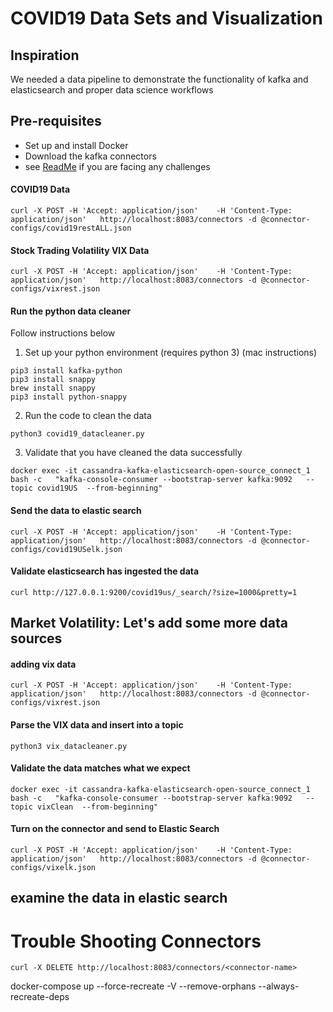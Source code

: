 # COVID19 Data Sets and Visualization

## Inspiration
We needed a data pipeline to demonstrate the functionality of  kafka and elasticsearch and proper data science workflows

## Pre-requisites
* Set up and install Docker
* Download the kafka connectors 
* see [ReadMe](./README.md) if you are facing any challenges

#### COVID19 Data
```
curl -X POST -H 'Accept: application/json'    -H 'Content-Type: application/json'   http://localhost:8083/connectors -d @connector-configs/covid19restALL.json
```

#### Stock Trading Volatility VIX Data
```
curl -X POST -H 'Accept: application/json'    -H 'Content-Type: application/json'   http://localhost:8083/connectors -d @connector-configs/vixrest.json
```

#### Run the python data cleaner

Follow instructions below

1. Set up your python environment (requires python 3) (mac instructions)

```
pip3 install kafka-python
pip3 install snappy
brew install snappy
pip3 install python-snappy
```

2. Run the code to clean the data

```
python3 covid19_datacleaner.py
```

3. Validate that you have cleaned the data successfully
```
docker exec -it cassandra-kafka-elasticsearch-open-source_connect_1 bash -c   "kafka-console-consumer --bootstrap-server kafka:9092   --topic covid19US  --from-beginning"
```

#### Send the data to elastic search
```
curl -X POST -H 'Accept: application/json'    -H 'Content-Type: application/json'   http://localhost:8083/connectors -d @connector-configs/covid19USelk.json
```

#### Validate elasticsearch has ingested the data

```
curl http://127.0.0.1:9200/covid19us/_search/?size=1000&pretty=1
```

## Market Volatility: Let's add some more data sources

#### adding vix data

```
curl -X POST -H 'Accept: application/json'    -H 'Content-Type: application/json'   http://localhost:8083/connectors -d @connector-configs/vixrest.json
```

#### Parse the VIX data and insert into a topic

```
python3 vix_datacleaner.py
```

#### Validate the data matches what we expect

```
docker exec -it cassandra-kafka-elasticsearch-open-source_connect_1 bash -c   "kafka-console-consumer --bootstrap-server kafka:9092   --topic vixClean  --from-beginning"
```

#### Turn on the connector and send to Elastic Search

```
curl -X POST -H 'Accept: application/json'    -H 'Content-Type: application/json'   http://localhost:8083/connectors -d @connector-configs/vixelk.json
```

## examine the data in elastic search


# Trouble Shooting Connectors

```
curl -X DELETE http://localhost:8083/connectors/<connector-name>
```

docker-compose up --force-recreate -V --remove-orphans --always-recreate-deps


